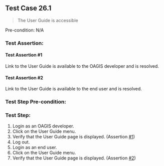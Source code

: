 ## Test Case 26.1

> The User Guide is accessible

Pre-condition: N/A

### Test Assertion:

#### Test Assertion #1
Link to the User Guide is available to the OAGIS developer and is resolved.

#### Test Assertion #2
Link to the User Guide is available to the end user and is resolved.

### Test Step Pre-condition:



### Test Step:

1. Login as an OAGIS developer.
2. Click on the User Guide menu.
3. Verify that the User Guide page is displayed. (Assertion [#1](#test-assertion-1))
4. Log out.
5. Login as an end user.
6. Click on the User Guide menu.
7. Verify that the User Guide page is displayed. (Assertion [#2](#test-assertion-2))